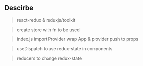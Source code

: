 ## Descirbe

>react-redux & reduxjs/toolkit

>create store with fn to be used

>index.js import Provider wrap App & provider push to props

>useDispatch to use redux-state in components

>reducers to change redux-state